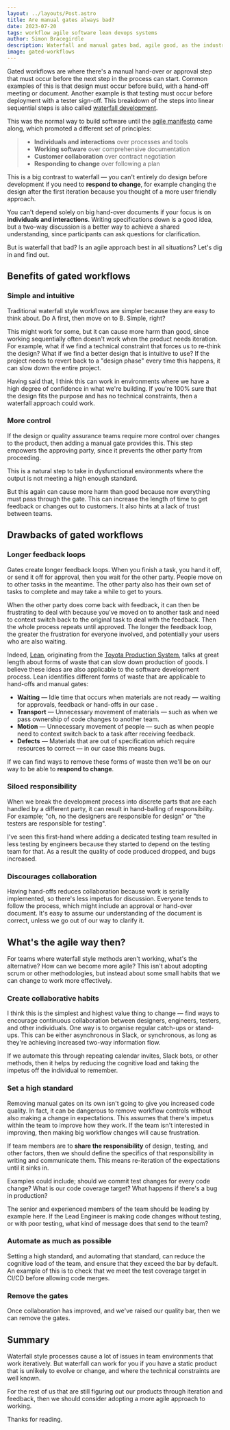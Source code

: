 ```yaml
---
layout: ../layouts/Post.astro
title: Are manual gates always bad?
date: 2023-07-20
tags: workflow agile software lean devops systems
author: Simon Bracegirdle
description: Waterfall and manual gates bad, agile good, as the industry wisdom goes. But is that always the case and are we glossing over some nuance?
image: gated-workflows
---
```


Gated workflows are where there's a manual hand-over or approval step that must occur before the next step in the process can start. Common examples of this is that design must occur before build, with a hand-off meeting or document. Another example is that testing must occur before deployment with a tester sign-off. This breakdown of the steps into linear sequential steps is also called [waterfall development](https://en.wikipedia.org/wiki/Waterfall_model).

This was the normal way to build software until the [agile manifesto](https://agilemanifesto.org/) came along, which promoted a different set of principles:

> - **Individuals and interactions** over processes and tools
> - **Working software** over comprehensive documentation
> - **Customer collaboration** over contract negotiation
> - **Responding to change** over following a plan

This is a big contrast to waterfall — you can't entirely do design before development if you need to **respond to change**, for example changing the design after the first iteration because you thought of a more user friendly approach.

You can't depend solely on big hand-over documents if your focus is on **individuals and interactions**. Writing specifications down is a good idea, but a two-way discussion is a better way to achieve a shared understanding, since participants can ask questions for clarification.

But is waterfall that bad? Is an agile approach best in all situations? Let's dig in and find out.

## Benefits of gated workflows

### Simple and intuitive

Traditional waterfall style workflows are simpler because they are easy to think about. Do A first, then move on to B. Simple, right?

This might work for some, but it can cause more harm than good, since working sequentially often doesn't work when the product needs iteration. For example, what if we find a technical constraint that forces us to re-think the design? What if we find a better design that is intuitive to use? If the project needs to revert back to a "design phase" every time this happens, it can slow down the entire project.

Having said that, I think this can work in environments where we have a high degree of confidence in what we're building. If you're 100% sure that the design fits the purpose and has no technical constraints, then a waterfall approach could work.

### More control

If the design or quality assurance teams require more control over changes to the product, then adding a manual gate provides this. This step empowers the approving party, since it prevents the other party from proceeding.

This is a natural step to take in dysfunctional environments where the output is not meeting a high enough standard. 

But this again can cause more harm than good because now everything must pass through the gate. This can increase the length of time to get feedback or changes out to customers. It also hints at a lack of trust between teams.

## Drawbacks of gated workflows

### Longer feedback loops

Gates create longer feedback loops. When you finish a task, you hand it off, or send it off for approval, then you wait for the other party. People move on to other tasks in the meantime. The other party also has their own set of tasks to complete and may take a while to get to yours.

When the other party does come back with feedback, it can then be frustrating to deal with because you've moved on to another task and need to context switch back to the original task to deal with the feedback. Then the whole process repeats until approved. The longer the feedback loop, the greater the frustration for everyone involved, and potentially your users who are also waiting.

Indeed, [Lean](https://en.wikipedia.org/wiki/Lean_software_development), originating from the [Toyota Production System](https://en.wikipedia.org/wiki/Toyota_Production_System), talks at great length about forms of waste that can slow down production of goods. I believe these ideas are also applicable to the software development process. Lean identifies different forms of waste that are applicable to hand-offs and manual gates:

- **Waiting** — Idle time that occurs when materials are not ready — waiting for approvals, feedback or hand-offs in our case .
- **Transport** — Unnecessary movement of materials — such as when we pass ownership of code changes to another team.
- **Motion** — Unnecessary movement of people — such as when people need to context switch back to a task after receiving feedback.
- **Defects** — Materials that are out of specification which require resources to correct — in our case this means bugs.

If we can find ways to remove these forms of waste then we'll be on our way to be able to **respond to change**.

### Siloed responsibility

When we break the development process into discrete parts that are each handled by a different party, it can result in hand-balling of responsibility. For example; "oh, no the designers are responsible for design" or "the testers are responsible for testing".

I've seen this first-hand where adding a dedicated testing team resulted in less testing by engineers because they started to depend on the testing team for that. As a result the quality of code produced dropped, and bugs increased.

### Discourages collaboration

Having hand-offs reduces collaboration because work is serially implemented, so there's less impetus for discussion. Everyone tends to follow the process, which might include an approval or hand-over document. It's easy to assume our understanding of the document is correct, unless we go out of our way to clarify it.

## What's the agile way then?

For teams where waterfall style methods aren't working, what's the alternative? How can we become more agile? This isn't about adopting scrum or other methodologies, but instead about some small habits that we can change to work more effectively.

### Create collaborative habits

I think this is the simplest and highest value thing to change — find ways to encourage continuous collaboration between designers, engineers, testers, and other individuals. One way is to organise regular catch-ups or stand-ups. This can be either asynchronous in Slack, or synchronous, as long as they're achieving increased two-way information flow.

If we automate this through repeating calendar invites, Slack bots, or other methods, then it helps by reducing the cognitive load and taking the impetus off the individual to remember.

### Set a high standard

Removing manual gates on its own isn't going to give you increased code quality. In fact, it can be dangerous to remove workflow controls without also making a change in expectations. This assumes that there's impetus within the team to improve how they work. If the team isn't interested in improving, then making big workflow changes will cause frustration.

If team members are to **share the responsibility** of design, testing, and other factors, then we should define the specifics of that responsibility in writing and communicate them. This means re-iteration of the expectations until it sinks in. 

Examples could include; should we commit test changes for every code change? What is our code coverage target? What happens if there's a bug in production?

The senior and experienced members of the team should be leading by example here. If the Lead Engineer is making code changes without testing, or with poor testing, what kind of message does that send to the team?

### Automate as much as possible

Setting a high standard, and automating that standard, can reduce the cognitive load of the team, and ensure that they exceed the bar by default. An example of this is to check that we meet the test coverage target in CI/CD before allowing code merges.

### Remove the gates

Once collaboration has improved, and we've raised our quality bar, then we can remove the gates.

## Summary

Waterfall style processes cause a lot of issues in team environments that work iteratively. But waterfall can work for you if you have a static product that is unlikely to evolve or change, and where the technical constraints are well known.

For the rest of us that are still figuring out our products through iteration and feedback, then we should consider adopting a more agile approach to working.

Thanks for reading.
